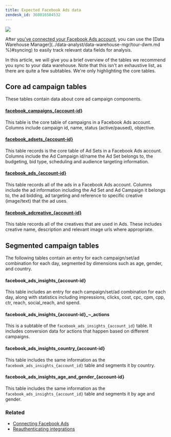 ```yaml
---
title: Expected Facebook Ads data
zendesk_id: 360016504532
---
```


![](../../assets/Facebook_Logo.png)

After [you’ve connected your Facebook Ads account](../data-analyst/importing-data/integrations/facebook-ads.md), you can use the [Data Warehouse Manager](../data-analyst/data-warehouse-mgr/tour-dwm.md %}#syncing) to easily track relevant data fields for analysis.

In this article, we will give you a brief overview of the tables we recommend you sync to your data warehouse. Note that this isn't an exhaustive list, as there are quite a few subtables. We're only highlighting the core tables.

## Core ad campaign tables

These tables contain data about core ad campaign components.

#### [facebook\_campaigns\_\{account-id}](https://developers.facebook.com/docs/reference/ads-api/adcampaign/)

This table is the core table of campaigns in a Facebook Ads account. Columns include campaign id, name, status (active/paused), objective.

#### [facebook\_adsets\_\{account-id}](https://developers.facebook.com/docs/marketing-api/reference/ad-campaign)

This table records is the core table of Ad Sets in a Facebook Ads account. Columns include the Ad Campaign id/name the Ad Set belongs to, the budgeting, bid type, scheduling and audience targeting information.

#### [facebook\_ads\_\{account-id}](https://developers.facebook.com/docs/reference/ads-api/adgroup/)

This table records all of the ads in a Facebook Ads account. Columns include the ad information including the Ad Set and Ad Campaign it belongs to, the ad bidding, ad targeting and reference to specific creative (image/text) that the ad uses.

#### [facebook\_adcreative\_\{account-id}](https://developers.facebook.com/docs/reference/ads-api/adcreative/)

This table records all of the creatives that are used in Ads. These includes creative name, description and relevant image urls where appropriate.

## Segmented campaign tables

The following tables contain an entry for each campaign/set/ad combination for each day, segmented by dimensions such as age, gender, and country.

#### facebook\_ads\_insights\_\{account-id}

This table includes an entry for each campaign/set/ad combination for each day, along with statistics including impressions, clicks, cost, cpc, cpm, cpp, ctr, reach, social\_reach, and spend.

#### facebook\_ads\_insights\_\{account-id}\_~\_actions

This is a subtable of the `facebook_ads_insights_{account_id}` table. It includes conversion data for actions that happen based on different campaigns.

#### facebook\_ads\_insights\_country\_\{account-id}

This table includes the same information as the `facebook_ads_insights_{account_id}` table and segments it by country.

#### facebook\_ads\_insights\_age\_and\_gender\_\{account-id}

This table includes the same information as the `facebook_ads_insights_{account_id}` table and segments it by age and gender.

### Related

* [Connecting Facebook Ads](../data-analyst/importing-data/integrations/facebook-ads.md)
* [Reauthenticating integrations](https://support.magento.com/hc/en-us/articles/360016733151-Reauthenticating-integrations)

